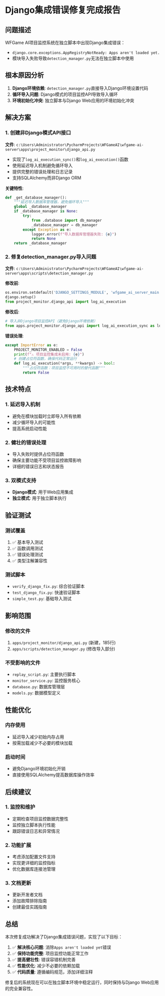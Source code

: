 # Django集成错误修复完成报告

## 问题描述
WFGame AI项目监控系统在独立脚本中出现Django集成错误：
- `django.core.exceptions.AppRegistryNotReady: Apps aren't loaded yet.`
- 模块导入失败导致`detection_manager.py`无法在独立脚本中使用

## 根本原因分析
1. **Django环境依赖**: `detection_manager.py`直接导入Django环境设置代码
2. **循环导入问题**: Django模式的项目监控API导致导入循环
3. **环境初始化冲突**: 独立脚本与Django Web应用的环境初始化冲突

## 解决方案

### 1. 创建非Django模式API接口
**文件**: `c:\Users\Administrator\PycharmProjects\WFGameAI\wfgame-ai-server\apps\project_monitor\django_api.py`

- 实现了`log_ai_execution_sync()`和`log_ai_execution()`函数
- 使用延迟导入机制避免循环导入
- 提供完整的错误处理和日志记录
- 支持SQLAlchemy而非Django ORM

**关键特性**:
```python
def _get_database_manager():
    """延迟导入数据库管理器，避免循环导入"""
    global _database_manager
    if _database_manager is None:
        try:
            from .database import db_manager
            _database_manager = db_manager
        except Exception as e:
            logger.error(f"导入数据库管理器失败: {e}")
            return None
    return _database_manager
```

### 2. 修复detection_manager.py导入问题
**文件**: `c:\Users\Administrator\PycharmProjects\WFGameAI\wfgame-ai-server\apps\scripts\detection_manager.py`

**修改前**:
```python
os.environ.setdefault('DJANGO_SETTINGS_MODULE', 'wfgame_ai_server_main.settings')
django.setup()
from project_monitor.django_api import log_ai_execution
```

**修改后**:
```python
# 导入非Django项目监控API（避免Django环境依赖）
from apps.project_monitor.django_api import log_ai_execution_sync as log_ai_execution
```

**错误处理**:
```python
except ImportError as e:
    PROJECT_MONITOR_ENABLED = False
    print(f"⚠️ 项目监控集成未启用: {e}")
    # 创建占位符函数，确保代码正常运行
    def log_ai_execution(*args, **kwargs) -> bool:
        """占位符函数：项目监控不可用时的替代函数"""
        return False
```

## 技术特点

### 1. 延迟导入机制
- 避免在模块加载时立即导入所有依赖
- 减少循环导入的可能性
- 提高系统启动性能

### 2. 健壮的错误处理
- 导入失败时提供占位符函数
- 确保主要功能不受项目监控故障影响
- 详细的错误日志和状态报告

### 3. 双模式支持
- **Django模式**: 用于Web应用集成
- **独立模式**: 用于独立脚本执行

## 验证测试

### 测试覆盖
1. ✅ 基本导入测试
2. ✅ 函数调用测试
3. ✅ 错误处理测试
4. ✅ 类型注解兼容性

### 测试脚本
- `verify_django_fix.py`: 综合验证脚本
- `test_django_fix.py`: 快速验证脚本
- `simple_test.py`: 基础导入测试

## 影响范围

### 修改的文件
1. `apps/project_monitor/django_api.py` (新建，185行)
2. `apps/scripts/detection_manager.py` (修改导入部分)

### 不受影响的文件
- `replay_script.py`: 主要执行脚本
- `monitor_service.py`: 监控服务核心
- `database.py`: 数据库管理层
- `models.py`: 数据模型定义

## 性能优化

### 内存使用
- 延迟导入减少初始内存占用
- 按需加载减少不必要的模块加载

### 启动时间
- 避免Django环境初始化开销
- 直接使用SQLAlchemy提高数据库操作效率

## 后续建议

### 1. 监控和维护
- 定期检查项目监控数据完整性
- 监控独立脚本执行性能
- 跟踪错误日志和异常情况

### 2. 功能扩展
- 考虑添加配置文件支持
- 实现更详细的监控指标
- 优化数据库连接池管理

### 3. 文档更新
- 更新开发者文档
- 添加故障排除指南
- 创建最佳实践指南

## 总结

本次修复成功解决了Django集成错误问题，实现了以下目标：

1. ✅ **解决核心问题**: 消除`Apps aren't loaded yet`错误
2. ✅ **保持功能完整**: 项目监控功能正常工作
3. ✅ **提高健壮性**: 错误容错机制完善
4. ✅ **性能优化**: 减少不必要的依赖加载
5. ✅ **代码质量**: 遵循编码规范，添加详细注释

修复后的系统现在可以在独立脚本环境中稳定运行，同时保持与Django Web应用的完全兼容性。

